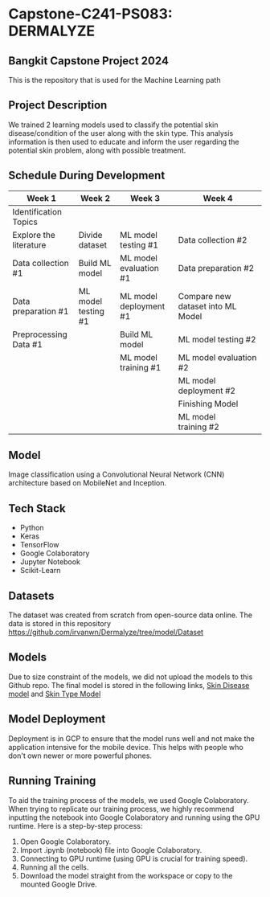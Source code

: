 # Capstone-C241-PS083: DERMALYZE

## Bangkit Capstone Project 2024
This is the repository that is used for the Machine Learning path

## Project Description
We trained 2 learning models used to classify the potential skin disease/condition of the user along with the skin type. This analysis information is then used to educate and inform the user regarding the potential skin problem, along with possible treatment.

## Schedule During Development
|         Week 1         |       Week 2        |         Week 3          |               Week 4                |
|----------------------- |---------------------|-------------------------|-------------------------------------|
| Identification Topics  |
| Explore the literature |   Divide dataset    |   ML model testing #1   |          Data collection #2         |
|   Data collection #1   |   Build ML model    |  ML model evaluation #1 |          Data preparation #2        |
|   Data preparation #1  |  ML model testing #1|  ML model deployment #1 |  Compare new dataset into ML Model  |
| Preprocessing Data #1  |                     |      Build ML model     |          ML model testing #2        |
|                        |                     |  ML model training #1   |        ML model evaluation #2       |
|                        |                     |                         |        ML model deployment #2       |
|                        |                     |                         |            Finishing Model          |
|                        |                     |                         |            ML model training #2     |

## Model
Image classification using a Convolutional Neural Network (CNN) architecture based on MobileNet and Inception.

## Tech Stack
- Python
- Keras
- TensorFlow
- Google Colaboratory
- Jupyter Notebook
- Scikit-Learn

## Datasets
The dataset was created from scratch from open-source data online. The data is stored in this repository
https://github.com/irvanwn/Dermalyze/tree/model/Dataset 

## Models
Due to size constraint of the models, we did not upload the models to this Github repo. The final model is stored in the following links,
[Skin Disease model](https://drive.google.com/drive/folders/19ZNzGaTxYQSUEfvLFn9xtM4t1QQYSfuc?usp=drive_link) and
[Skin Type Model](https://drive.google.com/drive/folders/1TCx6HXcrfljXfB3oloPQUc6XVx1kywtb?usp=sharing)

## Model Deployment 
Deployment is in GCP to ensure that the model runs well and not make the application intensive for the mobile device. This helps with people who don't own newer or more powerful phones.

## Running Training
To aid the training process of the models, we used Google Colaboratory. When trying to replicate our training process, we highly recommend inputting the notebook into Google Colaboratory and running using the GPU runtime. Here is a step-by-step process:

1. Open Google Colaboratory.
2. Import .ipynb (notebook) file into Google Colaboratory.
3. Connecting to GPU runtime (using GPU is crucial for training speed).
4. Running all the cells.
5. Download the model straight from the workspace or copy to the mounted Google Drive.
